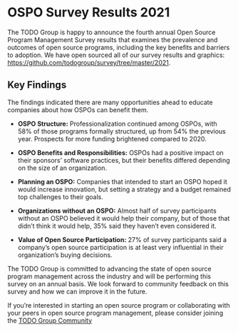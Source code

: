 # OSPO Survey Results 2021

The TODO Group is happy to announce the fourth annual Open Source Program Management Survey results that examines the prevalence and outcomes of open source programs, including the key benefits and barriers to adoption. 
We have open sourced all of our survey results and graphics: https://github.com/todogroup/survey/tree/master/2021.

## Key Findings

The findings indicated there are many opportunities ahead to educate companies about how OSPOs can benefit them.


* **OSPO Structure:** Professionalization continued among OSPOs, with 58% of those programs formally structured, up from 54% the previous year. Prospects for more funding brightened compared to 2020.

* **OSPO Benefits and Responsibilities:** OSPOs had a positive impact on their sponsors’ software practices, but their benefits differed depending on the size of an organization.

* **Planning an OSPO:** Companies that intended to start an OSPO hoped it would increase innovation, but setting a strategy and a budget remained top challenges to their goals.

* **Organizations without an OSPO:** Almost half of survey participants without an OSPO believed it would help their company, but of those that didn’t think it would help, 35% said they haven’t even considered it.

* **Value of Open Source Participation:** 27% of survey participants said a company’s open source participation is at least very influential in their organization’s buying decisions.


The TODO Group is committed to advancing the state of open source program management across the industry and will be performing this survey on an annual basis. We look forward to community feedback on this survey and how we can improve it in the future.

If you’re interested in starting an open source program or collaborating with your peers in open source program management, please consider joining the [TODO Group Community](https://todogroup.org/community/)
